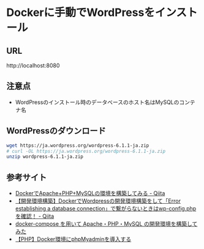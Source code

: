 # Dockerに手動でWordPressをインストール

## URL
http://localhost:8080

## 注意点
- WordPressのインストール時のデータベースのホスト名はMySQLのコンテナ名

## WordPressのダウンロード
```bash
wget https://ja.wordpress.org/wordpress-6.1.1-ja.zip
# curl -OL https://ja.wordpress.org/wordpress-6.1.1-ja.zip
unzip wordpress-6.1.1-ja.zip
```

## 参考サイト
- [DockerでApache+PHP+MySQLの環境を構築してみる - Qiita](https://qiita.com/me-654393/items/1ed212cb33eafe734835)
- [【開発環境構築】DockerでWordpressの開発環境構築をして「Error establishing a database connection」で繋がらないときはwp-config.phpを確認！ - Qiita](https://qiita.com/wallkickers/items/1e7af73dfd75d441dc0c#%E5%8E%9F%E5%9B%A02wp-configphp%E3%81%AEdb_host%E3%81%AFdb%E3%82%B3%E3%83%B3%E3%83%86%E3%83%8A%E5%90%8D)
- [docker-compose を用いて Apache・PHP・MySQL の開発環境を構築してみた](https://zenn.dev/ikuraikura/articles/d166724f2c123d1db312)
- [【PHP】Docker環境にphpMyadminを導入する](https://zenn.dev/yuyaamano23/articles/ffdf58a6409367)
